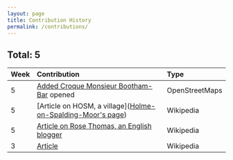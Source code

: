 ```yaml
---
layout: page
title: Contribution History
permalink: /contributions/
---
```


## Total: 5


| Week        | Contribution           | Type  |
| ------------- |:-------------|:-----|
| 5 |[Added Croque Monsieur Bootham-Bar](https://www.openstreetmap.org/changeset/57552867) opened| OpenStreetMaps |
| 5 |[Article on HOSM, a village]([Holme-on-Spalding-Moor's page](https://en.wikipedia.org/wiki/Holme-on-Spalding-Moor))| Wikipedia|
| 5 |[Article on Rose Thomas, an English blogger](https://en.wikipedia.org/wiki/Rose_Thomas_(blogger))| Wikipedia|
| 3 |[Article](https://en.wikipedia.org/w/index.php?title=Voc%C3%AA_Decide&oldid=825393949)| Wikipedia|
